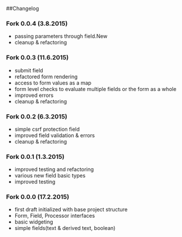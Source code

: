 ##Changelog


### Fork 0.0.4 (3.8.2015)

- passing parameters through field.New
- cleanup & refactoring 

### Fork 0.0.3 (11.6.2015)

- submit field
- refactored form rendering
- access to form values as a map
- form level checks to evaluate multiple fields or the form as a whole
- improved errors
- cleanup & refactoring

### Fork 0.0.2 (6.3.2015)

- simple csrf protection field
- improved field validation & errors
- cleanup & refactoring

### Fork 0.0.1 (1.3.2015)

- improved testing and refactoring
- various new field basic types
- improved testing

### Fork 0.0.0 (17.2.2015)

- first draft initialized with base project structure
- Form, Field, Processor interfaces
- basic widgeting
- simple fields(text & derived text, boolean)
